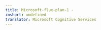 ```yaml
---
title: Microsoft-flux-plan-1 -
inshort: undefined
translator: Microsoft Cognitive Services
---
```




